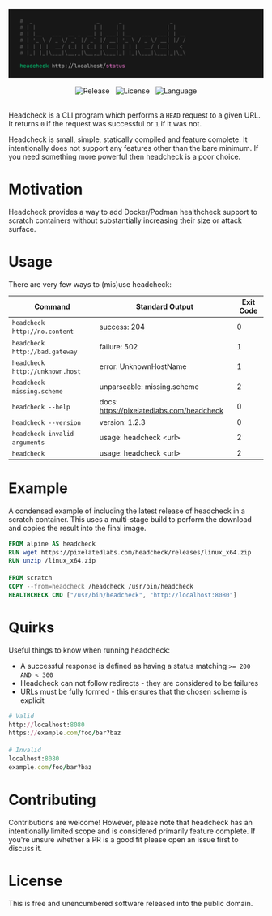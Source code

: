 <!-- This is free and unencumbered software released into the public domain. -->

![Headcheck](doc/header.png)

<div align=center>
	<img alt=Release src=https://img.shields.io/github/v/release/pixelatedlabs/headcheck?color=black&style=for-the-badge>
	&nbsp;
	<img alt=License src=https://img.shields.io/github/license/pixelatedlabs/headcheck?color=black&style=for-the-badge>
	&nbsp;
	<img alt=Language src=https://img.shields.io/github/languages/top/pixelatedlabs/headcheck?color=black&style=for-the-badge>
</div>
<br>

Headcheck is a CLI program which performs a `HEAD` request to a given URL. It returns `0` if the
request was successful or `1` if it was not.

Headcheck is small, simple, statically compiled and feature complete. It intentionally does not
support any features other than the bare minimum. If you need something more powerful then headcheck
is a poor choice.

# Motivation

Headcheck provides a way to add Docker/Podman healthcheck support to scratch containers without
substantially increasing their size or attack surface.

# Usage

There are very few ways to (mis)use headcheck:

| Command                         | Standard Output                           | Exit Code |
| ------------------------------- | ----------------------------------------- | --------- |
| `headcheck http://no.content`   | success: 204                              | 0         |
| `headcheck http://bad.gateway`  | failure: 502                              | 1         |
| `headcheck http://unknown.host` | error: UnknownHostName                    | 1         |
| `headcheck missing.scheme`      | unparseable: missing.scheme               | 2         |
| `headcheck --help`              | docs: https://pixelatedlabs.com/headcheck | 0         |
| `headcheck --version`           | version: 1.2.3                            | 0         |
| `headcheck invalid arguments`   | usage: headcheck &lt;url&gt;              | 2         |
| `headcheck`                     | usage: headcheck &lt;url&gt;              | 2         |

# Example

A condensed example of including the latest release of headcheck in a scratch container. This uses a
multi-stage build to perform the download and copies the result into the final image.

```dockerfile
FROM alpine AS headcheck
RUN wget https://pixelatedlabs.com/headcheck/releases/linux_x64.zip
RUN unzip /linux_x64.zip

FROM scratch
COPY --from=headcheck /headcheck /usr/bin/headcheck
HEALTHCHECK CMD ["/usr/bin/headcheck", "http://localhost:8080"]
```

# Quirks

Useful things to know when running headcheck:

- A successful response is defined as having a status matching `>= 200 AND < 300`
- Headcheck can not follow redirects - they are considered to be failures
- URLs must be fully formed - this ensures that the chosen scheme is explicit

```ruby
# Valid
http://localhost:8080
https://example.com/foo/bar?baz

# Invalid
localhost:8080
example.com/foo/bar?baz
```

# Contributing

Contributions are welcome! However, please note that headcheck has an intentionally limited scope
and is considered primarily feature complete. If you're unsure whether a PR is a good fit please
open an issue first to discuss it.

# License

This is free and unencumbered software released into the public domain.
